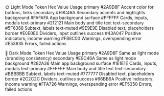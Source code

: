 🌞 Light Mode
Token	Hex Value	Usage
primary	#2A9D8F	Accent color for buttons, links
secondary	#E9C46A	Secondary accents and highlights
background	#FAFAFA	App background
surface	#FFFFFF	Cards, inputs, modals
text-primary	#212121	Main body and title text
text-secondary	#5F6368	Subtext, labels
text-muted	#9E9E9E	Disabled text, placeholders
border	#E0E0E0	Dividers, input outlines
success	#43A047	Positive indicators, income
warning	#FB8C00	Warnings, overspending
error	#E53935	Errors, failed actions

🌚 Dark Mode
Token	Hex Value	Usage
primary	#2A9D8F	Same as light mode (branding consistency)
secondary	#E9C46A	Same as light mode
background	#282A36	Main app background
surface	#1E1E1E	Cards, inputs, modals
text-primary	#FFFFFF	Main body and title text
text-secondary	#BBBBBB	Subtext, labels
text-muted	#777777	Disabled text, placeholders
border	#2C2C2C	Dividers, outlines
success	#66BB6A	Positive indicators, income
warning	#FFA726	Warnings, overspending
error	#EF5350	Errors, failed actions